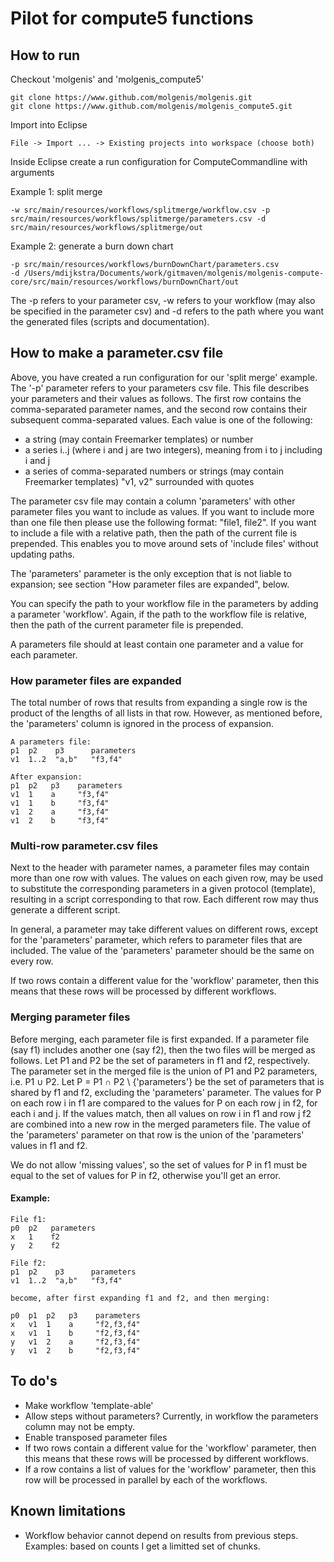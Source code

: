 # Pilot for compute5 functions

## How to run

Checkout 'molgenis' and 'molgenis_compute5'

	git clone https://www.github.com/molgenis/molgenis.git
	git clone https://www.github.com/molgenis/molgenis_compute5.git
	
Import into Eclipse 

	File -> Import ... -> Existing projects into workspace (choose both)
	
Inside Eclipse create a run configuration for ComputeCommandline with arguments

Example 1: split merge

	-w src/main/resources/workflows/splitmerge/workflow.csv -p src/main/resources/workflows/splitmerge/parameters.csv -d src/main/resources/workflows/splitmerge/out

Example 2: generate a burn down chart

	-p src/main/resources/workflows/burnDownChart/parameters.csv
	-d /Users/mdijkstra/Documents/work/gitmaven/molgenis/molgenis-compute-core/src/main/resources/workflows/burnDownChart/out

The -p refers to your parameter csv, -w refers to your workflow (may also be specified in the parameter csv) and -d refers to the path where you want the generated files (scripts and documentation).

## How to make a parameter.csv file
Above, you have created a run configuration for our 'split merge' example. The '-p' parameter refers to your parameters csv file. This file describes your parameters and their values as follows. The first row contains the comma-separated parameter names, and the second row contains their subsequent comma-separated values. Each value is one of the following:

* a string (may contain Freemarker templates) or number
* a series i..j (where i and j are two integers), meaning from i to j including i and j
* a series of comma-separated numbers or strings (may contain Freemarker templates) "v1, v2" surrounded with quotes

The parameter csv file may contain a column 'parameters' with other parameter files you want to include as values. If you want to include more than one file then please use the following format: "file1, file2". If you want to include a file with a relative path, then the path of the current file is prepended. This enables you to move around sets of 'include files' without updating paths.

The 'parameters' parameter is the only exception that is not liable to expansion; see section "How parameter files are expanded", below.

You can specify the path to your workflow file in the parameters by adding a parameter 'workflow'. Again, if the path to the workflow file is relative, then the path of the current parameter file is prepended.

A parameters file should at least contain one parameter and a value for each parameter.

### How parameter files are expanded
The total number of rows that results from expanding a single row is the product of the lengths of all lists in that row. However, as mentioned before, the 'parameters' column is ignored in the process of expansion. 
	
	A parameters file:
	p1  p2    p3      parameters
	v1  1..2  "a,b"   "f3,f4"

	After expansion:
	p1  p2   p3    parameters
	v1  1    a     "f3,f4"
	v1  1    b     "f3,f4"
	v1  2    a     "f3,f4"
	v1  2    b     "f3,f4"


### Multi-row parameter.csv files
Next to the header with parameter names, a parameter files may contain more than one row with values. The values on each given row, may be used to substitute the corresponding parameters in a given protocol (template), resulting in a script corresponding to that row. Each different row may thus generate a different script.

In general, a parameter may take different values on different rows, except for the 'parameters' parameter, which refers to parameter files that are included. The value of the 'parameters' parameter should be the same on every row.

If two rows contain a different value for the 'workflow' parameter, then this means that these rows will be processed by different workflows.

### Merging parameter files
Before merging, each parameter file is first expanded. If a parameter file (say f1) includes another one (say f2), then the two files will be merged as follows. Let P1 and P2 be the set of parameters in f1 and f2, respectively. The parameter set in the merged file is the union of P1 and P2 parameters, i.e. P1 &#8746; P2. Let P = P1 &#8745; P2 \ {'parameters'} be the set of parameters that is shared by f1 and f2, excluding the 'parameters' parameter. The values for P on each row i in f1 are compared to the values for P on each row j in f2, for each i and j. If the values match, then all values on row i in f1 and row j f2 are combined into a new row in the merged parameters file. The value of the 'parameters' parameter on that row is the union of the 'parameters' values in f1 and f2.

We do not allow 'missing values', so the set of values for P in f1 must be equal to the set of values for P in f2, otherwise you'll get an error.

#### Example:
	File f1:
	p0  p2   parameters
	x   1    f2
	y   2    f2

	File f2:
	p1  p2    p3      parameters
	v1  1..2  "a,b"   "f3,f4"

	become, after first expanding f1 and f2, and then merging:

	p0  p1  p2   p3    parameters
	x   v1  1    a     "f2,f3,f4"
	x   v1  1    b     "f2,f3,f4"
	y   v1  2    a     "f2,f3,f4"
	y   v1  2    b     "f2,f3,f4"


## To do's

* Make workflow 'template-able'
* Allow steps without parameters? Currently, in workflow the parameters column may not be empty.
* Enable transposed parameter files
* If two rows contain a different value for the 'workflow' parameter, then this means that these rows will be processed by different workflows.
* If a row contains a list of values for the 'workflow' parameter, then this row will be processed in parallel by each of the workflows.
	
## Known limitations

* Workflow behavior cannot depend on results from previous steps. Examples: based on counts I get a limitted set of chunks.